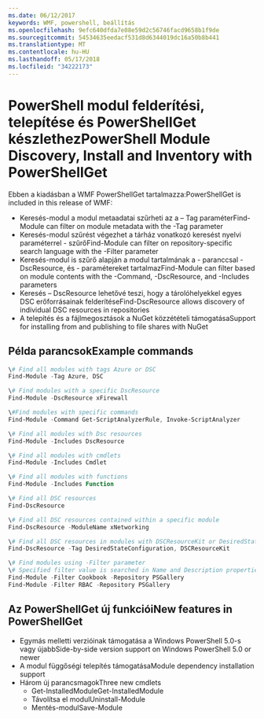 ```yaml
---
ms.date: 06/12/2017
keywords: WMF, powershell, beállítás
ms.openlocfilehash: 9efc640dfda7e08e59d2c56746facd9658b1f9de
ms.sourcegitcommit: 54534635eedacf531d8d6344019dc16a50b8b441
ms.translationtype: MT
ms.contentlocale: hu-HU
ms.lasthandoff: 05/17/2018
ms.locfileid: "34222173"
---
```

# <a name="powershell-module-discovery-install-and-inventory-with-powershellget"></a><span data-ttu-id="4809d-102">PowerShell modul felderítési, telepítése és PowerShellGet készlethez</span><span class="sxs-lookup"><span data-stu-id="4809d-102">PowerShell Module Discovery, Install and Inventory with PowerShellGet</span></span>

<span data-ttu-id="4809d-103">Ebben a kiadásban a WMF PowerShellGet tartalmazza:</span><span class="sxs-lookup"><span data-stu-id="4809d-103">PowerShellGet is included in this release of WMF:</span></span>
-   <span data-ttu-id="4809d-104">Keresés-modul a modul metaadatai szűrheti az a – Tag paraméter</span><span class="sxs-lookup"><span data-stu-id="4809d-104">Find-Module can filter on module metadata with the -Tag parameter</span></span>
-   <span data-ttu-id="4809d-105">Keresés-modul szűrést végezhet a tárház vonatkozó keresést nyelvi paraméterrel - szűrő</span><span class="sxs-lookup"><span data-stu-id="4809d-105">Find-Module can filter on repository-specific search language with the -Filter parameter</span></span>
-   <span data-ttu-id="4809d-106">Keresés-modul is szűrő alapján a modul tartalmának a - paranccsal - DscResource, és - paramétereket tartalmaz</span><span class="sxs-lookup"><span data-stu-id="4809d-106">Find-Module can filter based on module contents with the -Command, -DscResource, and -Includes parameters</span></span>
-   <span data-ttu-id="4809d-107">Keresés – DscResource lehetővé teszi, hogy a tárolóhelyekkel egyes DSC erőforrásainak felderítése</span><span class="sxs-lookup"><span data-stu-id="4809d-107">Find-DscResource allows discovery of individual DSC resources in repositories</span></span>
-   <span data-ttu-id="4809d-108">A telepítés és a fájlmegosztások a NuGet közzétételi támogatása</span><span class="sxs-lookup"><span data-stu-id="4809d-108">Support for installing from and publishing to file shares with NuGet</span></span>

## <a name="example-commands"></a><span data-ttu-id="4809d-109">Példa parancsok</span><span class="sxs-lookup"><span data-stu-id="4809d-109">Example commands</span></span>
```powershell
\# Find all modules with tags Azure or DSC
Find-Module -Tag Azure, DSC

\# Find modules with a specific DscResource
Find-Module -DscResource xFirewall

\#Find modules with specific commands
Find-Module -Command Get-ScriptAnalyzerRule, Invoke-ScriptAnalyzer

\# Find all modules with Dsc resources
Find-Module -Includes DscResource

\# Find all modules with cmdlets
Find-Module -Includes Cmdlet

\# Find all modules with functions
Find-Module -Includes Function

\# Find all DSC resources
Find-DscResource

\# Find all DSC resources contained within a specific module
Find-DscResource -ModuleName xNetworking

\# Find all DSC resources in modules with DSCResourceKit or DesiredStateConfiguration
Find-DscResource -Tag DesiredStateConfiguration, DSCResourceKit

\# Find modules using -Filter parameter
\# Specified filter value is searched in Name and Description properties
Find-Module -Filter Cookbook -Repository PSGallery
Find-Module -Filter RBAC -Repository PSGallery
```

## <a name="new-features-in-powershellget"></a><span data-ttu-id="4809d-110">Az PowerShellGet új funkciói</span><span class="sxs-lookup"><span data-stu-id="4809d-110">New features in PowerShellGet</span></span>
-   <span data-ttu-id="4809d-111">Egymás melletti verzióinak támogatása a Windows PowerShell 5.0-s vagy újabb</span><span class="sxs-lookup"><span data-stu-id="4809d-111">Side-by-side version support on Windows PowerShell 5.0 or newer</span></span>
-   <span data-ttu-id="4809d-112">A modul függőségi telepítés támogatása</span><span class="sxs-lookup"><span data-stu-id="4809d-112">Module dependency installation support</span></span>
-   <span data-ttu-id="4809d-113">Három új parancsmagok</span><span class="sxs-lookup"><span data-stu-id="4809d-113">Three new cmdlets</span></span>
    -   <span data-ttu-id="4809d-114">Get-InstalledModule</span><span class="sxs-lookup"><span data-stu-id="4809d-114">Get-InstalledModule</span></span>
    -   <span data-ttu-id="4809d-115">Távolítsa el modul</span><span class="sxs-lookup"><span data-stu-id="4809d-115">Uninstall-Module</span></span>
    -   <span data-ttu-id="4809d-116">Mentés-modul</span><span class="sxs-lookup"><span data-stu-id="4809d-116">Save-Module</span></span>
